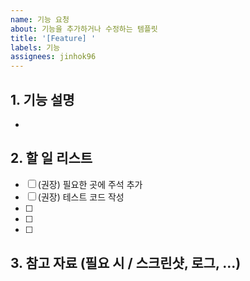 ```yaml
---
name: 기능 요청
about: 기능을 추가하거나 수정하는 템플릿
title: '[Feature] '
labels: 기능
assignees: jinhok96
---
```


## 1. 기능 설명

-

## 2. 할 일 리스트

- [ ] (권장) 필요한 곳에 주석 추가
- [ ] (권장) 테스트 코드 작성
- [ ]
- [ ]
- [ ]

## 3. 참고 자료 (필요 시 / 스크린샷, 로그, ...)
